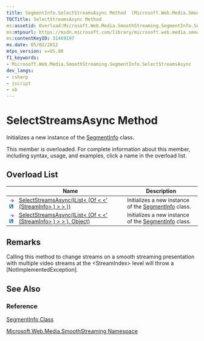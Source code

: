 ```yaml
---
title: SegmentInfo.SelectStreamsAsync Method  (Microsoft.Web.Media.SmoothStreaming)
TOCTitle: SelectStreamsAsync Method
ms:assetid: Overload:Microsoft.Web.Media.SmoothStreaming.SegmentInfo.SelectStreamsAsync
ms:mtpsurl: https://msdn.microsoft.com/library/microsoft.web.media.smoothstreaming.segmentinfo.selectstreamsasync(v=VS.90)
ms:contentKeyID: 31469197
ms.date: 05/02/2012
mtps_version: v=VS.90
f1_keywords:
- Microsoft.Web.Media.SmoothStreaming.SegmentInfo.SelectStreamsAsync
dev_langs:
- csharp
- jscript
- vb
---
```


# SelectStreamsAsync Method

Initializes a new instance of the [SegmentInfo](segmentinfo-class-microsoft-web-media-smoothstreaming_1.md) class.

This member is overloaded. For complete information about this member, including syntax, usage, and examples, click a name in the overload list.

## Overload List

||Name|Description|
|--- |--- |--- |
|![Public method](images/Ff728153.pubmethod(en-us,VS.90).gif "Public method")![Supported by Silverlight for Windows Phone](images/Ff728140.slMobile(en-us,VS.90).gif "Supported by Silverlight for Windows Phone")|[SelectStreamsAsync(IList< (Of < <' (StreamInfo> ) > > ))](segmentinfo-selectstreamsasync-method-ilist-streaminfo-microsoft-web-media-smoothstreaming_1.md)|Initializes a new instance of the [SegmentInfo](segmentinfo-class-microsoft-web-media-smoothstreaming_1.md) class.|
|![Public method](images/Ff728153.pubmethod(en-us,VS.90).gif "Public method")![Supported by Silverlight for Windows Phone](images/Ff728140.slMobile(en-us,VS.90).gif "Supported by Silverlight for Windows Phone")|[SelectStreamsAsync(IList< (Of < <' (StreamInfo> ) > > ), Object)](segmentinfo-selectstreamsasync-method-ilist-streaminfo-object-microsoft-web-media-smoothstreaming_1.md)|Initializes a new instance of the [SegmentInfo](segmentinfo-class-microsoft-web-media-smoothstreaming_1.md) class.|


## Remarks

Calling this method to change streams on a smooth streaming presentation with multiple video streams at the \<StreamIndex\> level will throw a \[NotImplementedException\].

## See Also

### Reference

[SegmentInfo Class](segmentinfo-class-microsoft-web-media-smoothstreaming_1.md)

[Microsoft.Web.Media.SmoothStreaming Namespace](microsoft-web-media-smoothstreaming-namespace_1.md)

